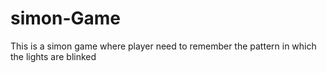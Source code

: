 # simon-Game
This is a simon game where player need to remember the pattern in which the lights are blinked
